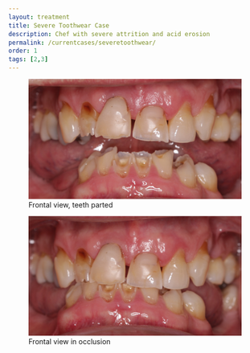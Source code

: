 ```yaml
---
layout: treatment
title: Severe Toothwear Case
description: Chef with severe attrition and acid erosion
permalink: /currentcases/severetoothwear/
order: 1
tags: [2,3]
---
```


<div class="row">
  <div class="col-md-6">
    <figure class="figure">
      <img src="/images/current/rk/1.jpg" class="figure-img img-fluid rounded" alt="...">
      <figcaption class="figure-caption text-center">Frontal view, teeth parted</figcaption>
    </figure>

  </div>

  <div class="col-md-6">
    <figure class="figure">
      <img src="/images/current/rk/2.jpg" class="figure-img img-fluid rounded" alt="...">
      <figcaption class="figure-caption text-center">Frontal view in occlusion</figcaption>
    </figure>

  </div>

</div>

